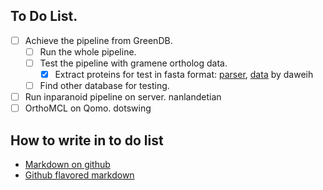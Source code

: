 ## To Do List.
- [ ] Achieve the pipeline from GreenDB.
  - [ ] Run the whole pipeline.
  - [ ] Test the pipeline with gramene ortholog data.
    - [x] Extract proteins for test in fasta format: [parser](https://github.com/daweih/plantortho/blob/master/parser/leaf_nodes_species2pep_fa.emf.parser.pl), [data](https://github.com/daweih/plantortho/tree/master/pipeline) by daweih
  - [ ] Find other database for testing.
- [ ] Run inparanoid pipeline on server.  nanlandetian
- [ ] OrthoMCL on Qomo. dotswing

## How to write in to do list
 - [Markdown on github](https://help.github.com/articles/writing-on-github/)
 - [Github flavored markdown](https://help.github.com/articles/github-flavored-markdown/)